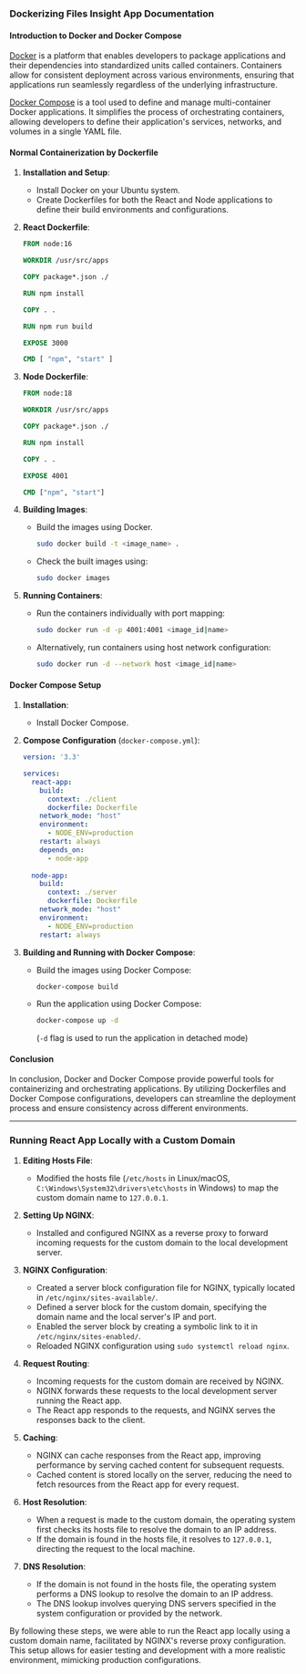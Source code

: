 ### Dockerizing Files Insight App Documentation

#### Introduction to Docker and Docker Compose

[Docker](https://www.docker.com/) is a platform that enables developers to package applications and their dependencies into standardized units called containers. Containers allow for consistent deployment across various environments, ensuring that applications run seamlessly regardless of the underlying infrastructure.

[Docker Compose](https://docs.docker.com/compose/) is a tool used to define and manage multi-container Docker applications. It simplifies the process of orchestrating containers, allowing developers to define their application's services, networks, and volumes in a single YAML file.

#### Normal Containerization by Dockerfile

1. **Installation and Setup**:
    - Install Docker on your Ubuntu system.
    - Create Dockerfiles for both the React and Node applications to define their build environments and configurations.

2. **React Dockerfile**:
    ```Dockerfile
    FROM node:16
    
    WORKDIR /usr/src/apps
    
    COPY package*.json ./
    
    RUN npm install
    
    COPY . .
    
    RUN npm run build
    
    EXPOSE 3000
    
    CMD [ "npm", "start" ]
    ```

3. **Node Dockerfile**:
    ```Dockerfile
    FROM node:18
    
    WORKDIR /usr/src/apps
    
    COPY package*.json ./
    
    RUN npm install
    
    COPY . .
    
    EXPOSE 4001
    
    CMD ["npm", "start"]
    ```

4. **Building Images**:
    - Build the images using Docker.
        ```bash
        sudo docker build -t <image_name> .
        ```
    - Check the built images using:
        ```bash
        sudo docker images
        ```

5. **Running Containers**:
    - Run the containers individually with port mapping:
        ```bash
        sudo docker run -d -p 4001:4001 <image_id|name>
        ```
    - Alternatively, run containers using host network configuration:
        ```bash
        sudo docker run -d --network host <image_id|name>
        ```

#### Docker Compose Setup

1. **Installation**:
    - Install Docker Compose.

2. **Compose Configuration** (`docker-compose.yml`):
    ```yaml
    version: '3.3'
    
    services:
      react-app:
        build: 
          context: ./client
          dockerfile: Dockerfile
        network_mode: "host"
        environment:
          - NODE_ENV=production
        restart: always
        depends_on:
          - node-app
      
      node-app:
        build: 
          context: ./server
          dockerfile: Dockerfile
        network_mode: "host"
        environment:
          - NODE_ENV=production
        restart: always
    ```

3. **Building and Running with Docker Compose**:
    - Build the images using Docker Compose:
        ```bash
        docker-compose build
        ```
    - Run the application using Docker Compose:
        ```bash
        docker-compose up -d
        ```
        (`-d` flag is used to run the application in detached mode)

#### Conclusion

In conclusion, Docker and Docker Compose provide powerful tools for containerizing and orchestrating applications. By utilizing Dockerfiles and Docker Compose configurations, developers can streamline the deployment process and ensure consistency across different environments.

---

### Running React App Locally with a Custom Domain

1. **Editing Hosts File**:
   - Modified the hosts file (`/etc/hosts` in Linux/macOS, `C:\Windows\System32\drivers\etc\hosts` in Windows) to map the custom domain name to `127.0.0.1`.

2. **Setting Up NGINX**:
   - Installed and configured NGINX as a reverse proxy to forward incoming requests for the custom domain to the local development server.

3. **NGINX Configuration**:
   - Created a server block configuration file for NGINX, typically located in `/etc/nginx/sites-available/`.
   - Defined a server block for the custom domain, specifying the domain name and the local server's IP and port.
   - Enabled the server block by creating a symbolic link to it in `/etc/nginx/sites-enabled/`.
   - Reloaded NGINX configuration using `sudo systemctl reload nginx`.

4. **Request Routing**:
   - Incoming requests for the custom domain are received by NGINX.
   - NGINX forwards these requests to the local development server running the React app.
   - The React app responds to the requests, and NGINX serves the responses back to the client.

5. **Caching**:
   - NGINX can cache responses from the React app, improving performance by serving cached content for subsequent requests.
   - Cached content is stored locally on the server, reducing the need to fetch resources from the React app for every request.

6. **Host Resolution**:
   - When a request is made to the custom domain, the operating system first checks its hosts file to resolve the domain to an IP address.
   - If the domain is found in the hosts file, it resolves to `127.0.0.1`, directing the request to the local machine.

7. **DNS Resolution**:
   - If the domain is not found in the hosts file, the operating system performs a DNS lookup to resolve the domain to an IP address.
   - The DNS lookup involves querying DNS servers specified in the system configuration or provided by the network.

By following these steps, we were able to run the React app locally using a custom domain name, facilitated by NGINX's reverse proxy configuration. This setup allows for easier testing and development with a more realistic environment, mimicking production configurations.
